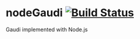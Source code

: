 nodeGaudi [![Build Status](https://travis-ci.org/stpettersens/nodeGaudi.png?branch=master)](https://travis-ci.org/stpettersens/nodeGaudi)
=========

Gaudi implemented with Node.js
